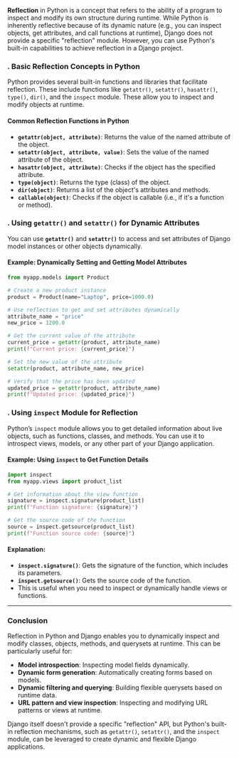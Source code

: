 **Reflection** in Python is a concept that refers to the ability of a program to inspect and modify its own structure during runtime. While Python is inherently reflective because of its dynamic nature (e.g., you can inspect objects, get attributes, and call functions at runtime), Django does not provide a specific "reflection" module. However, you can use Python's built-in capabilities to achieve reflection in a Django project.

### . **Basic Reflection Concepts in Python**

Python provides several built-in functions and libraries that facilitate reflection. These include functions like `getattr()`, `setattr()`, `hasattr()`, `type()`, `dir()`, and the `inspect` module. These allow you to inspect and modify objects at runtime.

#### **Common Reflection Functions in Python**

- **`getattr(object, attribute)`**: Returns the value of the named attribute of the object.
- **`setattr(object, attribute, value)`**: Sets the value of the named attribute of the object.
- **`hasattr(object, attribute)`**: Checks if the object has the specified attribute.
- **`type(object)`**: Returns the type (class) of the object.
- **`dir(object)`**: Returns a list of the object's attributes and methods.
- **`callable(object)`**: Checks if the object is callable (i.e., if it's a function or method).
  

### **. Using `getattr()` and `setattr()` for Dynamic Attributes**

You can use **`getattr()`** and **`setattr()`** to access and set attributes of Django model instances or other objects dynamically.

#### **Example: Dynamically Setting and Getting Model Attributes**

```python
from myapp.models import Product

# Create a new product instance
product = Product(name="Laptop", price=1000.0)

# Use reflection to get and set attributes dynamically
attribute_name = "price"
new_price = 1200.0

# Get the current value of the attribute
current_price = getattr(product, attribute_name)
print(f"Current price: {current_price}")

# Set the new value of the attribute
setattr(product, attribute_name, new_price)

# Verify that the price has been updated
updated_price = getattr(product, attribute_name)
print(f"Updated price: {updated_price}")
```

### **. Using `inspect` Module for Reflection**

Python’s `inspect` module allows you to get detailed information about live objects, such as functions, classes, and methods. You can use it to introspect views, models, or any other part of your Django application.

#### **Example: Using `inspect` to Get Function Details**

```python
import inspect
from myapp.views import product_list

# Get information about the view function
signature = inspect.signature(product_list)
print(f"Function signature: {signature}")

# Get the source code of the function
source = inspect.getsource(product_list)
print(f"Function source code: {source}")
```

#### **Explanation**:
- **`inspect.signature()`**: Gets the signature of the function, which includes its parameters.
- **`inspect.getsource()`**: Gets the source code of the function.
- This is useful when you need to inspect or dynamically handle views or functions.

---

### **Conclusion**

Reflection in Python and Django enables you to dynamically inspect and modify classes, objects, methods, and querysets at runtime. This can be particularly useful for:

- **Model introspection**: Inspecting model fields dynamically.
- **Dynamic form generation**: Automatically creating forms based on models.
- **Dynamic filtering and querying**: Building flexible querysets based on runtime data.
- **URL pattern and view inspection**: Inspecting and modifying URL patterns or views at runtime.

Django itself doesn't provide a specific "reflection" API, but Python's built-in reflection mechanisms, such as `getattr()`, `setattr()`, and the `inspect` module, can be leveraged to create dynamic and flexible Django applications.